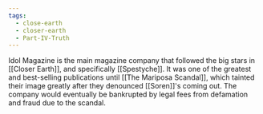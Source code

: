 ```yaml
---
tags:
  - close-earth
  - closer-earth
  - Part-IV-Truth
---
```

Idol Magazine is the main magazine company that followed the big stars in [[Closer Earth]], and specifically [[Spestyche]]. It was one of the greatest and best-selling publications until [[The Mariposa Scandal]], which tainted their image greatly after they denounced [[Soren]]'s coming out. The company would eventually be bankrupted by legal fees from defamation and fraud due to the scandal.